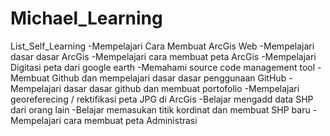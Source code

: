 # Michael_Learning
List_Self_Learning
-Mempelajari Cara Membuat ArcGis Web
-Mempelajari dasar dasar ArcGis
-Mempelajari cara membuat peta ArcGis
-Mempelajari  Digitasi peta dari google earth
-Memahami source code management tool
-Membuat Github dan mempelajari dasar dasar penggunaan GitHub
-Mempelajari dasar dasar github dan membuat portofolio
-Mempelajari georeferecing / rektifikasi peta JPG di ArcGis
-Belajar mengadd data SHP dari orang lain
-Belajar memasukan titik kordinat dan membuat SHP baru
-Mempelajari cara membuat peta Administrasi
